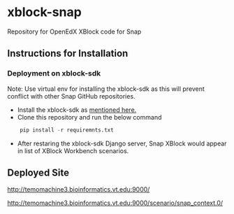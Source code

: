 # xblock-snap

Repository for OpenEdX XBlock code for Snap


## Instructions for Installation

### Deployment on xblock-sdk

Note: Use virtual env for installing the xblock-sdk as this will prevent conflict with other Snap GitHub repositories.

  -  Install the xblock-sdk as [mentioned here.](https://github.com/edx/xblock-sdk)
  -  Clone this repository and run the below command

```python
    pip install -r requiremnts.txt
```
  - After restaring the xblock-sdk Django server, Snap XBlock would appear in list of XBlock Workbench scenarios.


## Deployed Site

http://temomachine3.bioinformatics.vt.edu:9000/

http://temomachine3.bioinformatics.vt.edu:9000/scenario/snap_context.0/





